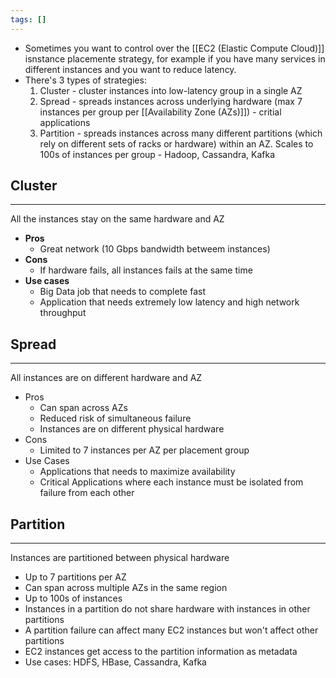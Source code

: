```yaml
---
tags: []
---
```

- Sometimes you want to control over the [[EC2 (Elastic Compute Cloud)]] isnstance placemente strategy, for example if you have many services in different instances and you want to reduce latency.
- There's 3 types of strategies:
	1. Cluster - cluster instances into low-latency group in a single AZ
	2. Spread - spreads instances across underlying hardware (max 7 instances per group per [[Availability Zone (AZs)]]) - critial applications
	3. Partition - spreads instances across many different partitions (which rely on different sets of racks or hardware) within an AZ. Scales to 100s of instances per group - Hadoop, Cassandra, Kafka
## Cluster
---
All the instances stay on the same hardware and AZ
- __Pros__ 
	- Great network (10 Gbps bandwidth betweem instances)
- __Cons__
	- If hardware fails, all instances fails at the same time
- __Use cases__
	- Big Data job that needs to complete fast
	- Application that needs extremely low latency and high network throughput
## Spread
---
All instances are on different hardware and AZ
- Pros
	- Can span across AZs
	- Reduced risk of simultaneous failure
	- Instances are on different physical hardware
- Cons
	- Limited to 7 instances per AZ per placement group
- Use Cases
	- Applications that needs to maximize availability
	- Critical Applications where each instance must be isolated from failure from each other
## Partition
---
Instances are partitioned between physical hardware
- Up to 7 partitions per AZ
- Can span across multiple AZs in the same region
- Up to 100s of instances
- Instances in a partition do not share hardware with instances in other partitions
- A partition failure can affect many EC2 instances but won't affect other partitions
- EC2 instances get access to the partition information as metadata
- Use cases: HDFS, HBase, Cassandra, Kafka